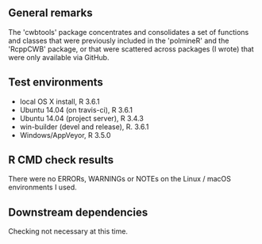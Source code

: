 ## General remarks

The 'cwbtools' package concentrates and consolidates a set of functions and classes that were previously included in the 'polmineR' and the 'RcppCWB' package, or that were scattered across packages (I wrote) that were only available via GitHub.


## Test environments

* local OS X install, R 3.6.1
* Ubuntu 14.04 (on travis-ci), R 3.6.1
* Ubuntu 14.04 (project server), R 3.4.3
* win-builder (devel and release), R. 3.6.1
* Windows/AppVeyor, R 3.5.0


## R CMD check results

There were no ERRORs, WARNINGs or NOTEs on the Linux / macOS environments I used. 


## Downstream dependencies

Checking not necessary at this time.


